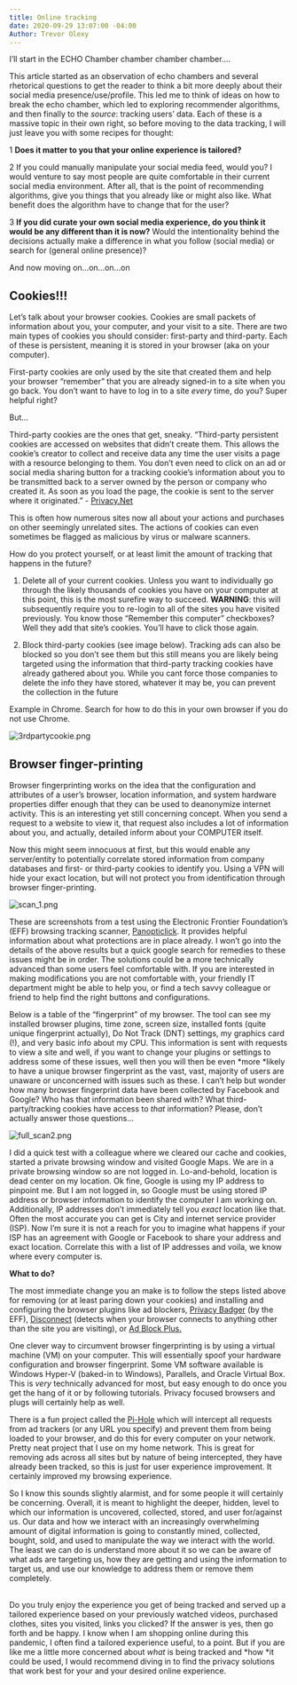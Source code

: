 ```yaml
---
title: Online tracking
date: 2020-09-29 13:07:00 -04:00
Author: Trevor Olexy
---
```


I’ll start in the ECHO Chamber chamber chamber chamber….

This article started as an observation of echo chambers and several rhetorical questions to get the reader to think a bit more deeply about their social media presence/use/profile. This led me to think of ideas on how to break the echo chamber, which led to exploring recommender algorithms, and then finally to the *source*: tracking users’ data. Each of these is a massive topic in their own right, so before moving to the data tracking, I will just leave you with some recipes for thought:

1 **Does it matter to you that your online experience is tailored?**

2 If you could manually manipulate your social media feed, would you?
I would venture to say most people are quite comfortable in their current social media environment. After all, that is the point of recommending algorithms, give you things that you already like or might also like. What benefit does the algorithm have to change that for the user?

3 **If you did curate your own social media experience, do you think it would be any different than it is now?** Would the intentionality behind the decisions actually make a difference in what you follow (social media) or search for (general online presence)?

And now moving on…on…on…on

## Cookies!!!

Let’s talk about your browser cookies. Cookies are small packets of information about you, your computer, and your visit to a site. There are two main types of cookies you should consider: first-party and third-party. Each of these is persistent, meaning it is stored in your browser (aka on your computer).


First-party cookies are only used by the site that created them and help your browser “remember” that you are already signed-in to a site when you go back. You don’t want to have to log in to a site *every* time, do you? Super helpful right?

But…

Third-party cookies are the ones that get, sneaky.  “Third-party persistent cookies are accessed on websites that didn’t create them. This allows the cookie’s creator to collect and receive data any time the user visits a page with a resource belonging to them. You don’t even need to click on an ad or social media sharing button for a tracking cookie’s information about you to be transmitted back to a server owned by the person or company who created it. As soon as you load the page, the cookie is sent to the server where it originated.” - [Privacy.Net](https://privacy.net/stop-cookies-tracking/) 

This is often how numerous sites now all about your actions and purchases on other seemingly unrelated sites. The actions of cookies can even sometimes be flagged as malicious by virus or malware scanners.

How do you protect yourself, or at least limit the amount of tracking that happens in the future?

1. Delete all of your current cookies. Unless you want to individually go through the likely thousands of cookies you have on your computer at this point, this is the most surefire way to succeed. **WARNING**: this will subsequently require you to re-login to all of the sites you have visited previously. You know those “Remember this computer” checkboxes? Well they add that site’s cookies. You’ll have to click those again.

2. Block third-party cookies (see image below). Tracking ads can also be blocked so you don’t see them but this still means you are likely being targeted using the information that third-party tracking cookies have already gathered about you. While you cant force those companies to delete the info they have stored, whatever it may be, you can prevent the collection in the future

Example in Chrome.  Search for how to do this in your own browser if you do not use Chrome.

![3rdpartycookie.png](/uploads/3rdpartycookie.png)

## Browser finger-printing

Browser fingerprinting works on the idea that the configuration and attributes of a user’s browser, location information, and system hardware properties differ enough that they can be used to deanonymize internet activity.
This is an interesting yet still concerning concept. When you send a request to a website to view it, that request also includes a lot of information about you, and actually, detailed inform about your COMPUTER itself.


Now this might seem innocuous at first, but this would enable any server/entity to potentially correlate stored information from company databases and first- or third-party cookies to identify you. Using a VPN will hide your exact location, but will not protect you from identification through browser finger-printing.

![scan_1.png](/uploads/scan_1.png)

These are screenshots from a test using the Electronic  Frontier Foundation’s (EFF) browsing tracking scanner, [Panopticlick](https://panopticlick.eff.org/). It provides helpful information about what protections are in place already. I won’t go into the details of the above results but a quick google search for remedies to these issues might be in order. The solutions could be a more technically advanced than some users feel comfortable with. If you are interested in making modifications you are not comfortable with, your friendly IT department might be able to help you, or find a tech savvy colleague or friend to help find the right buttons and configurations.

Below is a table of the “fingerprint” of my browser. The tool can see my installed browser plugins, time zone, screen size, installed fonts (quite unique fingerprint actually), Do Not Track (DNT) settings, my graphics card (!), and very basic info about my CPU. This information is sent with requests to view a site and well, if you want to change your plugins or settings to address some of these issues, well then you will then be even *more *likely to have a unique browser fingerprint as the vast, vast, majority of users are unaware or unconcerned with issues such as these. I can’t help but wonder how many browser fingerprint data have been collected by Facebook and Google?  Who has that information been shared with? What third-party/tracking cookies have access to *that* information? Please, don’t actually answer those questions…

![full_scan2.png](/uploads/full_scan2.png)

I did a quick test with a colleague where we cleared our cache and cookies, started a private browsing window and visited Google Maps. We are in a private browsing window so are not logged in. Lo-and-behold, location is dead center on my location. Ok fine, Google is using my IP address to pinpoint me. But I am not logged in, so Google must be using stored IP address or browser information to identify the computer I am working on. Additionally, IP addresses don’t immediately tell you *exact* location like that. Often the most accurate you can get is City and internet service provider (ISP). Now I’m sure it is not a reach for you to imagine what happens if your ISP has an agreement with Google or Facebook to share your address and exact location. Correlate this with a list of IP addresses and voila, we know where every computer is.

**What to do?**

The most immediate change you an make is to follow the steps listed above for removing (or  at least paring down your cookies) and installing and configuring the browser plugins like ad blockers, [Privacy Badger](https://privacybadger.org/) (by the EFF), [Disconnect](https://disconnect.me/) (detects when your browser connects to anything other than the site you are visiting), or [Ad Block Plus.](https://adblockplus.org/)

One clever way to circumvent browser fingerprinting is by using a virtual machine (VM) on your computer. This will essentially spoof your hardware configuration and browser fingerprint. Some VM software available is Windows Hyper-V (baked-in to Windows), Parallels, and Oracle Virtual Box. This is *very* technically advanced for most, but easy enough to do once you get the hang of it or by following tutorials. Privacy focused browsers and plugs will certainly help as well. 


There is a fun project called the [Pi-Hole](https://pi-hole.net/) which will intercept all requests from ad trackers (or any URL you specify) and prevent them from being loaded to your browser, and do this for every computer on your network. Pretty neat project that I use on my home network. This is great for removing ads across all sites but by nature of being intercepted, they have already been tracked, so this is just for user experience improvement. It certainly improved my browsing experience. 

So I know this sounds slightly alarmist, and for some people it will certainly be concerning. Overall, it is meant to highlight the deeper, hidden, level to which our information is uncovered, collected, stored, and user for/against us. Our data and how we interact with an increasingly overwhelming amount of digital information is going to constantly mined, collected, bought, sold, and used to manipulate the way we interact with the world. The least we can do is understand more about it so we can be aware of what ads are targeting us, how they are getting and using the information to target us, and use our knowledge to address them or remove them completely.

\
Do you truly enjoy the experience you get of being tracked and served up a tailored experience based on your previously watched videos, purchased clothes, sites you visited, links you clicked? If the answer is yes, then go forth and be happy. I know when I am shopping online during this pandemic, I often find a tailored experience useful, to a point. But if you are like me a little more concerned about *what* is being tracked and *how *it could be used, I would recommend diving in to find the privacy solutions that work best for your and your desired online experience.